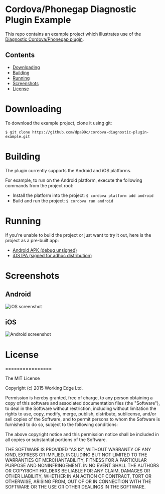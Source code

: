 Cordova/Phonegap Diagnostic Plugin Example
==========================================

This repo contains an example project which illustrates use of the [Diagnostic Cordova/Phonegap plugin](https://github.com/dpa99c/cordova-diagnostic-plugin).


## Contents
* [Downloading](#downloading)
* [Building](#building)
* [Running](#running)
* [Screenshots](#screenshots)
* [License](#license)
 
# Downloading

To download the example project, clone it using git:

    $ git clone https://github.com/dpa99c/cordova-diagnostic-plugin-example.git

# Building

The plugin currently supports the Android and iOS platforms.

For example, to run on the Android platform, execute the following commands from the project root:

- Install the platform into the project: `$ cordova platform add android`
- Build and run the project: `$ cordova run android`

# Running
If you're unable to build the project or just want to try it out, here is the project as a pre-built app:

- [Android APK (debug unsigned)](build/cordova-diagnostic-plugin-example.apk)
- [iOS IPA (signed for adhoc distribution)](build/cordova-diagnostic-plugin-example.ipa)

# Screenshots

## Android

![iOS screenshot](https://raw.githubusercontent.com/dpa99c/cordova-diagnostic-plugin-example/master/screenshots/ios.png)

## iOS

![Android screenshot](https://raw.githubusercontent.com/dpa99c/cordova-diagnostic-plugin-example/master/screenshots/android.png)

# License
================

The MIT License

Copyright (c) 2015 Working Edge Ltd.

Permission is hereby granted, free of charge, to any person obtaining a copy
of this software and associated documentation files (the "Software"), to deal
in the Software without restriction, including without limitation the rights
to use, copy, modify, merge, publish, distribute, sublicense, and/or sell
copies of the Software, and to permit persons to whom the Software is
furnished to do so, subject to the following conditions:

The above copyright notice and this permission notice shall be included in
all copies or substantial portions of the Software.

THE SOFTWARE IS PROVIDED "AS IS", WITHOUT WARRANTY OF ANY KIND, EXPRESS OR
IMPLIED, INCLUDING BUT NOT LIMITED TO THE WARRANTIES OF MERCHANTABILITY,
FITNESS FOR A PARTICULAR PURPOSE AND NONINFRINGEMENT. IN NO EVENT SHALL THE
AUTHORS OR COPYRIGHT HOLDERS BE LIABLE FOR ANY CLAIM, DAMAGES OR OTHER
LIABILITY, WHETHER IN AN ACTION OF CONTRACT, TORT OR OTHERWISE, ARISING FROM,
OUT OF OR IN CONNECTION WITH THE SOFTWARE OR THE USE OR OTHER DEALINGS IN
THE SOFTWARE.